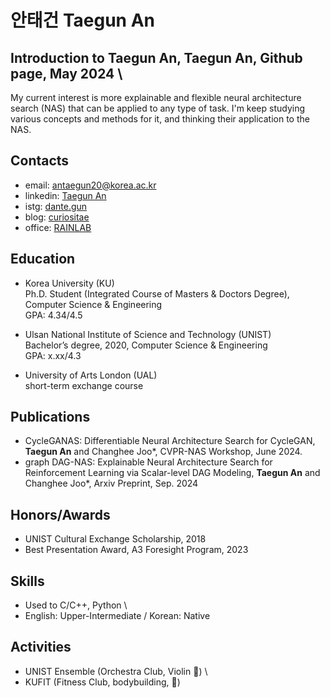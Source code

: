 # 안태건 Taegun An

## Introduction to Taegun An, Taegun An, Github page, May 2024 \
My current interest is more explainable and flexible neural architecture search (NAS) that can be applied to any type of task.
I'm keep studying various concepts and methods for it, and thinking their application to the NAS.

## Contacts
- email: antaegun20@korea.ac.kr
- linkedin: [Taegun An](https://www.linkedin.com/in/taegun-an-a41513286/)
- istg: [dante.gun](https://www.instagram.com/dante.gun/)
- blog: [curiositae](https://curiositae.tistory.com/manage)
- office: [RAINLAB](https://rain.korea.ac.kr)

## Education
- Korea University (KU) \
Ph.D. Student (Integrated Course of Masters & Doctors Degree), Computer Science & Engineering \
GPA: 4.34/4.5

- Ulsan National Institute of Science and Technology (UNIST) \
Bachelor’s degree, 2020, Computer Science & Engineering \
GPA: x.xx/4.3

- University of Arts London (UAL) \
short-term exchange course

## Publications
- CycleGANAS: Differentiable Neural Architecture Search for CycleGAN, **Taegun An** and Changhee Joo*, CVPR-NAS Workshop, June 2024.
- graph DAG-NAS: Explainable Neural Architecture Search for Reinforcement Learning via Scalar-level DAG Modeling, **Taegun An** and Changhee Joo*, Arxiv Preprint, Sep. 2024

## Honors/Awards
- UNIST Cultural Exchange Scholarship, 2018
- Best Presentation Award, A3 Foresight Program, 2023


## Skills
- Used to C/C++, Python \
- English: Upper-Intermediate / Korean: Native


## Activities
- UNIST Ensemble (Orchestra Club, Violin :violin:) \
- KUFIT (Fitness Club, bodybuilding, :muscle:)


